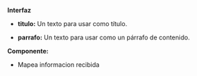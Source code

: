 **Interfaz**

*   **titulo:** Un texto para usar como título.
    
*   **parrafo:** Un texto para usar como un párrafo de contenido.


**Componente:**

*   Mapea informacion recibida 
